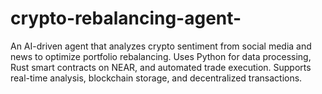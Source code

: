 # crypto-rebalancing-agent-
An AI-driven agent that analyzes crypto sentiment from social media and news to optimize portfolio rebalancing. Uses Python for data processing, Rust smart contracts on NEAR, and automated trade execution. Supports real-time analysis, blockchain storage, and decentralized transactions.
